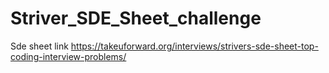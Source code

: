 # Striver_SDE_Sheet_challenge
Sde sheet link
https://takeuforward.org/interviews/strivers-sde-sheet-top-coding-interview-problems/
